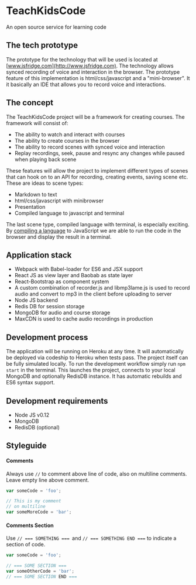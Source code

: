 # TeachKidsCode
An open source service for learning code

## The tech prototype
The prototype for the technology that will be used is located at [www.jsfridge.com](http://www.jsfridge.com). The technology allows synced recording of voice and interaction in the browser. The prototype feature of this implementation is html/css/javascript and a "mini-browser". It it basically an IDE that allows you to record voice and interactions.

## The concept
The TeachKidsCode project will be a framework for creating courses. The framework will consist of:

- The ability to watch and interact with courses
- The ability to create courses in the browser
- The ability to record scenes with synced voice and interaction
- Replay recordings, seek, pause and resync any changes while paused when playing back scene

These features will allow the project to implement different types of scenes that can hook on to an API for recording, creating events, saving scene etc. These are ideas to scene types:

- Markdown to text
- html/css/javascript with minibrowser
- Presentation
- Compiled language to javascript and terminal

The last scene type, compiled language with terminal, is especially exciting. By [compiling a language](https://github.com/jashkenas/coffeescript/wiki/List-of-languages-that-compile-to-JS) to JavaScript we are able to run the code in the browser and display the result in a terminal.

## Application stack
- Webpack with Babel-loader for ES6 and JSX support
- React JS as view layer and Baobab as state layer
- React-Bootstrap as component system
- A custom combination of recorder.js and libmp3lame.js is used to record audio and convert to mp3 in the client before uploading to server
- Node JS backend
- Redis DB for session storage
- MongoDB for audio and course storage
- MaxCDN is used to cache audio recordings in production

## Development process
The application will be running on Heroku at any time. It will automatically be deployed via codeship to Heroku when tests pass. The project itself can be fully simulated locally. To run the development workflow simply run `npm start` in the terminal. This launches the project, connects to your local MongoDB and optionally RedisDB instance. It has automatic rebuilds and ES6 syntax support.

## Development requirements
- Node JS v0.12
- MongoDB
- RedisDB (optional)

## Styleguide
#### Comments
Always use `//` to comment above line of code, also on multiline comments. Leave empty line above comment.
```js
var someCode = 'foo';

// This is my comment
// on multiline
var someMoreCode = 'bar';
```
#### Comments Section
Use `// === SOMETHING === `and `// === SOMETHING END ===` to indicate a section of code.
```js
var someCode = 'foo';

// === SOME SECTION ===
var someOtherCode = 'bar';
// === SOME SECTION END ===
```

